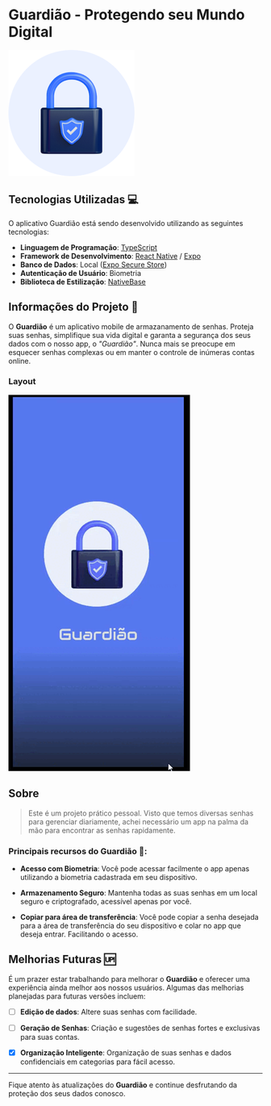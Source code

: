 # Guardião - Protegendo seu Mundo Digital

![Guardião](./src/images/padlock.png)

## Tecnologias Utilizadas 💻

O aplicativo Guardião está sendo desenvolvido utilizando as seguintes tecnologias:

- **Linguagem de Programação**: [TypeScript](https://www.typescriptlang.org/)
- **Framework de Desenvolvimento**: [React Native](https://reactnative.dev/) / [Expo](https://expo.dev/)
- **Banco de Dados**: Local ([Expo Secure Store](https://docs.expo.dev/versions/latest/sdk/securestore/))
- **Autenticação de Usuário**: Biometria
- **Biblioteca de Estilização**: [NativeBase](https://nativebase.io/)

## Informações do Projeto 📝

O **Guardião** é um aplicativo mobile de armazanamento de senhas. Proteja suas senhas, simplifique sua vida digital e garanta a segurança dos seus dados com o nosso app, o *"Guardião"*. Nunca mais se preocupe em esquecer senhas complexas ou em manter o controle de inúmeras contas online. 

### Layout
![Layout](.github/Protótipo.gif)

## Sobre

>Este é um projeto prático pessoal. Visto que temos diversas senhas para gerenciar diariamente, achei necessário um app na palma da mão para encontrar as senhas rapidamente.

### Principais recursos do Guardião 🔐:

- **Acesso com Biometria**: Você pode acessar facilmente o app apenas utilizando a biometria cadastrada em seu dispositivo.

- **Armazenamento Seguro**: Mantenha todas as suas senhas em um local seguro e criptografado, acessível apenas por você.

- **Copiar para área de transferência**: Você pode copiar a senha desejada para a área de transferência do seu dispositivo e colar no app que deseja entrar. Facilitando o acesso.

## Melhorias Futuras 🆙

É um prazer estar trabalhando para melhorar o **Guardião** e oferecer uma experiência ainda melhor aos nossos usuários. Algumas das melhorias planejadas para futuras versões incluem:

- [ ] **Edição de dados**: Altere suas senhas com facilidade.
 
- [ ] **Geração de Senhas**: Criação e sugestões de senhas fortes e exclusivas para suas contas.

- [X] **Organização Inteligente**: Organização de suas senhas e dados confidenciais em categorias para fácil acesso.

---

Fique atento às atualizações do **Guardião** e continue desfrutando da proteção dos seus dados conosco.


